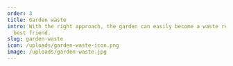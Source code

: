 ```yaml
---
order: 3
title: Garden waste
intro: With the right approach, the garden can easily become a waste reducer’s
  best friend.
slug: garden-waste
icon: /uploads/garden-waste-icon.png
image: /uploads/garden-waste.jpg
---
```

